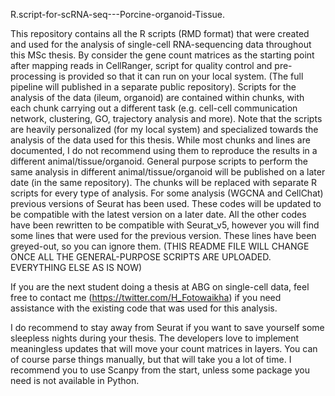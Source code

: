 R.script-for-scRNA-seq---Porcine-organoid-Tissue.

This repository contains all the R scripts (RMD format) that were created and used for the analysis of single-cell RNA-sequencing data throughout this MSc thesis.
By consider the gene count matrices as the starting point after mapping reads in CellRanger, script for quality control and pre-processing is provided so that it can run on your local system. (The full pipeline will published in a separate public repository).
Scripts for the analysis of the data (ileum, organoid) are contained within chunks, with each chunk carrying out a different task (e.g. cell-cell communication network, clustering, GO, trajectory analysis and more).
Note that the scripts are heavily personalized (for my local system) and specialized towards the analysis of the data used for this thesis. While most chunks and lines are documented, I do not recommend using them to reproduce the results in a different animal/tissue/organoid.
General purpose scripts to perform the same analysis in different animal/tissue/organoid will be published on a later date (in the same repository). The chunks will be replaced with separate R scripts for every type of analysis.
For some analysis (WGCNA and CellChat) previous versions of Seurat has been used. These codes will be updated to be compatible with the latest version on a later date. All the other codes have been rewritten to be compatible with Seurat_v5, however you will find some lines that were used for the previous version. These lines have been greyed-out, so you can ignore them.
(THIS README FILE WILL CHANGE ONCE ALL THE GENERAL-PURPOSE SCRIPTS ARE UPLOADED. EVERYTHING ELSE AS IS NOW)

If you are the next student doing a thesis at ABG on single-cell data, feel free to contact me (https://twitter.com/H_Fotowaikha) if you need assistance with the existing code that was used for this analysis.

I do recommend to stay away from Seurat if you want to save yourself some sleepless nights during your thesis. The developers love to implement meaningless updates that will move your count matrices in layers. You can of course parse things manually, but that will take you a lot of time. I recommend you to use Scanpy from the start, unless some package you need is not available in Python.
